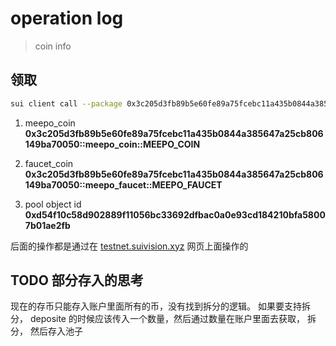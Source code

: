 # operation log

> coin info 

## 领取

``` bash
sui client call --package 0x3c205d3fb89b5e60fe89a75fcebc11a435b0844a385647a25cb806149ba70050 --module meepo_coin --function mint --args 0x6343e83c8e8b4c5cc0fa7fe5bf86443109a301c35e51ed5d18efc61b8bdc487a 1000000000000 0x49ac87502a3b3c47ae452d7ea4f50cb5b117b55b82ea31603e7741b44923a583 
```

1. meepo_coin 
  **0x3c205d3fb89b5e60fe89a75fcebc11a435b0844a385647a25cb806149ba70050::meepo_coin::MEEPO_COIN**
2. faucet_coin
  **0x3c205d3fb89b5e60fe89a75fcebc11a435b0844a385647a25cb806149ba70050::meepo_faucet::MEEPO_FAUCET**

3. pool object id
  **0xd54f10c58d902889f11056bc33692dfbac0a0e93cd184210bfa58007b01ae2fb**

后面的操作都是通过在 [testnet.suivision.xyz](https://testnet.suivision.xyz/package/0x7168e5002c7feda0447c7c1ab4d475bca7d79a54c1562ff67bad427b815fa6fe?tab=Code) 网页上面操作的

## TODO 部分存入的思考

现在的存币只能存入账户里面所有的币，没有找到拆分的逻辑。 如果要支持拆分， deposite 的时候应该传入一个数量，然后通过数量在账户里面去获取， 拆分， 然后存入池子


